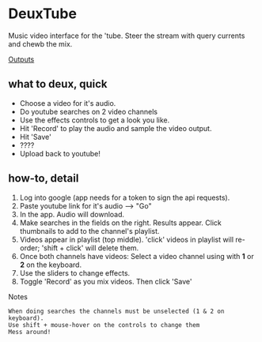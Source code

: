 # DeuxTube

Music video interface for the 'tube. Steer the stream with query currents and chewb the mix.


[Outputs](samelie.github.io/deuxtube-web)


## what to deux, quick

- Choose a video for it's audio.
- Do youtube searches on 2 video channels
- Use the effects controls to get a look you like.
- Hit 'Record' to play the audio and sample the video output. 
- Hit 'Save'
- ????
- Upload back to youtube!

##  how-to, detail

1. Log into google (app needs for a token to sign the api requests).
2. Paste youtube link for it's audio --> "Go"
3. In the app. Audio will download.
4. Make searches in the fields on the right. Results appear. Click thumbnails to add to the channel's playlist.
5. Videos appear in playlist (top middle). 'click' videos in playlist will re-order; 'shift + click' will delete them.
6. Once both channels have videos: Select a video channel using with **1** or **2** on the keyboard.
7. Use the sliders to change effects.
8. Toggle 'Record' as you mix videos. Then click 'Save'

Notes


	When doing searches the channels must be unselected (1 & 2 on keyboard).
	Use shift + mouse-hover on the controls to change them
	Mess around! 

